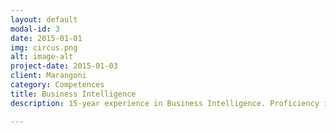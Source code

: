 ```yaml
---
layout: default
modal-id: 3
date: 2015-01-01
img: circus.png
alt: image-alt
project-date: 2015-01-03
client: Marangoni
category: Competences
title: Business Intelligence
description: 15-year experience in Business Intelligence. Proficiency in SAP Business Objects and IBM Cognos. Knowledge of other reporting tools like Microstrategy and Microsoft SSRS

---
```

